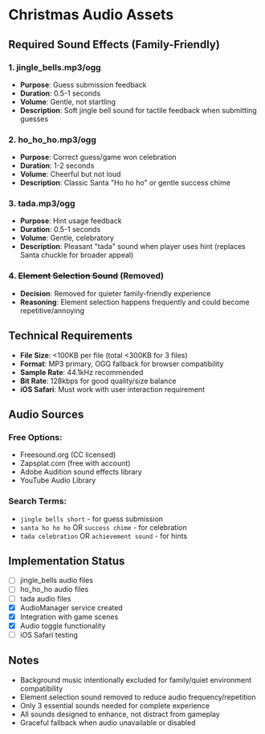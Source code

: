 # Christmas Audio Assets

## Required Sound Effects (Family-Friendly)

### 1. jingle_bells.mp3/ogg
- **Purpose**: Guess submission feedback
- **Duration**: 0.5-1 seconds
- **Volume**: Gentle, not startling
- **Description**: Soft jingle bell sound for tactile feedback when submitting guesses

### 2. ho_ho_ho.mp3/ogg  
- **Purpose**: Correct guess/game won celebration
- **Duration**: 1-2 seconds
- **Volume**: Cheerful but not loud
- **Description**: Classic Santa "Ho ho ho" or gentle success chime

### 3. tada.mp3/ogg
- **Purpose**: Hint usage feedback
- **Duration**: 0.5-1 seconds  
- **Volume**: Gentle, celebratory
- **Description**: Pleasant "tada" sound when player uses hint (replaces Santa chuckle for broader appeal)

### 4. ~~Element Selection Sound~~ (Removed)
- **Decision**: Removed for quieter family-friendly experience
- **Reasoning**: Element selection happens frequently and could become repetitive/annoying

## Technical Requirements

- **File Size**: <100KB per file (total <300KB for 3 files)
- **Format**: MP3 primary, OGG fallback for browser compatibility
- **Sample Rate**: 44.1kHz recommended
- **Bit Rate**: 128kbps for good quality/size balance
- **iOS Safari**: Must work with user interaction requirement

## Audio Sources

### Free Options:
- Freesound.org (CC licensed)
- Zapsplat.com (free with account)
- Adobe Audition sound effects library
- YouTube Audio Library

### Search Terms:
- `jingle bells short` - for guess submission
- `santa ho ho ho` OR `success chime` - for celebration  
- `tada celebration` OR `achievement sound` - for hints

## Implementation Status

- [ ] jingle_bells audio files
- [ ] ho_ho_ho audio files  
- [ ] tada audio files
- [x] AudioManager service created
- [x] Integration with game scenes
- [x] Audio toggle functionality
- [ ] iOS Safari testing

## Notes

- Background music intentionally excluded for family/quiet environment compatibility
- Element selection sound removed to reduce audio frequency/repetition
- Only 3 essential sounds needed for complete experience
- All sounds designed to enhance, not distract from gameplay
- Graceful fallback when audio unavailable or disabled
